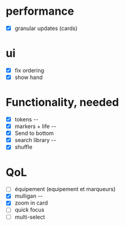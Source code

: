 # performance
  - [x] granular updates (cards)
# ui
  - [x] fix ordering
  - [x] show hand
#  Functionality, needed
  - [x] tokens --
  - [x] markers + life --
  - [x] Send to bottom
  - [x] search library --
  - [x] shuffle
# QoL
  - [ ] équipement (equipement et marqueurs)
  - [x] mulligan --
  - [x] zoom in card
  - [ ] quick focus
  - [ ] multi-select